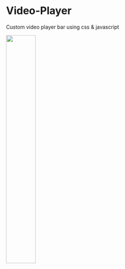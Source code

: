 # Video-Player

Custom video player bar using css & javascript

<img src="demo.gif" width="40%" height="40%">
